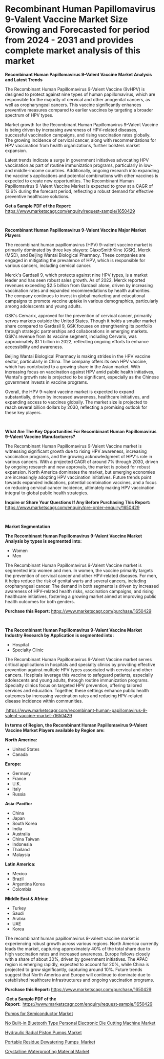 <p><h1>Recombinant Human Papillomavirus 9-Valent Vaccine Market Size Growing and Forecasted for period from 2024 - 2031 and provides complete market analysis of this market</h1></p><p><strong>Recombinant Human Papillomavirus 9-Valent Vaccine Market Analysis and Latest Trends</strong></p>
<p><p>The Recombinant Human Papillomavirus 9-Valent Vaccine (9vHPV) is designed to protect against nine types of human papillomavirus, which are responsible for the majority of cervical and other anogenital cancers, as well as oropharyngeal cancers. This vaccine significantly enhances preventive measures compared to earlier vaccines by targeting a broader spectrum of HPV types.</p><p>Market growth for the Recombinant Human Papillomavirus 9-Valent Vaccine is being driven by increasing awareness of HPV-related diseases, successful vaccination campaigns, and rising vaccination rates globally. The growing incidence of cervical cancer, along with recommendations for HPV vaccination from health organizations, further bolsters market expansion. </p><p>Latest trends indicate a surge in government initiatives advocating HPV vaccination as part of routine immunization programs, particularly in low- and middle-income countries. Additionally, ongoing research into expanding the vaccine's applications and potential combinations with other vaccines is expected to create new opportunities. The Recombinant Human Papillomavirus 9-Valent Vaccine Market is expected to grow at a CAGR of 13.6% during the forecast period, reflecting a robust demand for effective preventive healthcare solutions.</p></p>
<p><strong>Get a Sample PDF of the Report:&nbsp;</strong> <a href="https://www.marketscagr.com/enquiry/request-sample/1650429?utm_campaign=1285&utm_medium=2&utm_source=Github&utm_content=ia&utm_term=02102024&utm_id=recombinant-human-papillomavirus-9-valent-vaccine">https://www.marketscagr.com/enquiry/request-sample/1650429</a></p>
<p>&nbsp;</p>
<p><strong>Recombinant Human Papillomavirus 9-Valent Vaccine Major Market Players</strong></p>
<p><p>The recombinant human papillomavirus (HPV) 9-valent vaccine market is primarily dominated by three key players: GlaxoSmithKline (GSK), Merck (MSD), and Beijing Wantai Biological Pharmacy. These companies are engaged in mitigating the prevalence of HPV, which is responsible for various cancers, including cervical cancer.</p><p>Merck's Gardasil 9, which protects against nine HPV types, is a market leader and has seen robust sales growth. As of 2022, Merck reported revenues exceeding $2.5 billion from Gardasil alone, driven by increasing vaccination rates and expanded recommendations by health authorities. The company continues to invest in global marketing and educational campaigns to promote vaccine uptake in various demographics, particularly among adolescents and young adults.</p><p>GSK's Cervarix, approved for the prevention of cervical cancer, primarily serves markets outside the United States. Though it holds a smaller market share compared to Gardasil 9, GSK focuses on strengthening its portfolio through strategic partnerships and collaborations in emerging markets. GSK's revenue from its vaccine segment, including Cervarix, was approximately $1.1 billion in 2022, reflecting ongoing efforts to enhance accessibility and awareness.</p><p>Beijing Wantai Biological Pharmacy is making strides in the HPV vaccine sector, particularly in China. The company offers its own HPV vaccine, which has contributed to a growing share in the Asian market. With increasing focus on vaccination against HPV amid public health initiatives, Wantai's growth rate is projected to be significant, especially as the Chinese government invests in vaccine programs.</p><p>Overall, the HPV 9-valent vaccine market is expected to expand substantially, driven by increased awareness, healthcare initiatives, and expanding access to vaccines globally. The market size is projected to reach several billion dollars by 2030, reflecting a promising outlook for these key players.</p></p>
<p>&nbsp;</p>
<p><strong>What Are The Key Opportunities For Recombinant Human Papillomavirus 9-Valent Vaccine Manufacturers?</strong></p>
<p><p>The Recombinant Human Papillomavirus 9-Valent Vaccine market is witnessing significant growth due to rising HPV awareness, increasing vaccination programs, and the growing acknowledgment of HPV's role in various cancers. With a projected CAGR of around 7% through 2030, driven by ongoing research and new approvals, the market is poised for robust expansion. North America dominates the market, but emerging economies are increasingly adopting HPV vaccination initiatives. Future trends point towards expanded indications, potential combination vaccines, and a focus on reducing cervical cancer incidence, ultimately making HPV vaccination integral to global public health strategies.</p></p>
<p><strong>Inquire or Share Your Questions If Any Before Purchasing This Report:</strong> <a href="https://www.marketscagr.com/enquiry/pre-order-enquiry/1650429?utm_campaign=1285&utm_medium=2&utm_source=Github&utm_content=ia&utm_term=02102024&utm_id=recombinant-human-papillomavirus-9-valent-vaccine">https://www.marketscagr.com/enquiry/pre-order-enquiry/1650429</a></p>
<p>&nbsp;</p>
<p><strong>Market Segmentation</strong></p>
<p><strong>The Recombinant Human Papillomavirus 9-Valent Vaccine Market Analysis by types is segmented into:</strong></p>
<p><ul><li>Women</li><li>Men</li></ul></p>
<p><p>The Recombinant Human Papillomavirus 9-Valent Vaccine market is segmented into women and men. In women, the vaccine primarily targets the prevention of cervical cancer and other HPV-related diseases. For men, it helps reduce the risk of genital warts and several cancers, including oropharyngeal cancer. The demand in both segments is driven by increased awareness of HPV-related health risks, vaccination campaigns, and rising healthcare initiatives, fostering a growing market aimed at improving public health outcomes for both genders.</p></p>
<p><strong>Purchase this Report:&nbsp;</strong><a href="https://www.marketscagr.com/purchase/1650429?utm_campaign=1285&utm_medium=2&utm_source=Github&utm_content=ia&utm_term=02102024&utm_id=recombinant-human-papillomavirus-9-valent-vaccine">https://www.marketscagr.com/purchase/1650429</a></p>
<p>&nbsp;</p>
<p><strong>The Recombinant Human Papillomavirus 9-Valent Vaccine Market Industry Research by Application is segmented into:</strong></p>
<p><ul><li>Hospital</li><li>Specialty Clinic</li></ul></p>
<p><p>The Recombinant Human Papillomavirus 9-Valent Vaccine market serves critical applications in hospitals and specialty clinics by providing effective prevention against multiple HPV types associated with cervical and other cancers. Hospitals leverage this vaccine to safeguard patients, especially adolescents and young adults, through routine immunization programs. Specialty clinics focus on targeted HPV prevention, offering tailored services and education. Together, these settings enhance public health outcomes by increasing vaccination rates and reducing HPV-related disease incidence within communities.</p></p>
<p><a href="https://www.marketscagr.com/recombinant-human-papillomavirus-9-valent-vaccine-market-r1650429?utm_campaign=1285&utm_medium=2&utm_source=Github&utm_content=ia&utm_term=02102024&utm_id=recombinant-human-papillomavirus-9-valent-vaccine">&nbsp;https://www.marketscagr.com/recombinant-human-papillomavirus-9-valent-vaccine-market-r1650429</a></p>
<p><strong>In terms of Region, the Recombinant Human Papillomavirus 9-Valent Vaccine Market Players available by Region are:</strong></p>
<p>
    <p> <strong> North America: </strong>
        <ul>
            <li>United States</li>
            <li>Canada</li>
        </ul>
        </p> 
    <p> <strong> Europe: </strong>
        <ul>
            <li>Germany</li>
            <li>France</li>
            <li>U.K.</li>
            <li>Italy</li>
            <li>Russia</li>
        </ul>
        </p> 
    <p> <strong> Asia-Pacific: </strong>
        <ul>
            <li>China</li>
            <li>Japan</li>
            <li>South Korea</li>
            <li>India</li>
            <li>Australia</li>
            <li>China Taiwan</li>
            <li>Indonesia</li>
            <li>Thailand</li>
            <li>Malaysia</li>
        </ul>
        </p> 
    <p> <strong> Latin America: </strong>
        <ul>
            <li>Mexico</li>
            <li>Brazil</li>
            <li>Argentina Korea</li>
            <li>Colombia</li>
        </ul>
        </p> 
    <p> <strong> Middle East & Africa: </strong>
        <ul>
            <li>Turkey</li>
            <li>Saudi</li>
            <li>Arabia</li>
            <li>UAE</li>
            <li>Korea</li>
        </ul>
    </p>
    </p>
<p><p>The recombinant human papillomavirus 9-valent vaccine market is experiencing robust growth across various regions. North America currently leads the market, capturing approximately 40% of the total share due to high vaccination rates and increased awareness. Europe follows closely with a share of about 30%, driven by government initiatives. The APAC region is emerging rapidly, expected to account for 20%, while China is projected to grow significantly, capturing around 10%. Future trends suggest that North America and Europe will continue to dominate due to established healthcare infrastructures and ongoing vaccination programs.</p></p>
<p><strong>Purchase this Report: </strong><a href="https://www.marketscagr.com/purchase/1650429?utm_campaign=1285&utm_medium=2&utm_source=Github&utm_content=ia&utm_term=02102024&utm_id=recombinant-human-papillomavirus-9-valent-vaccine">https://www.marketscagr.com/purchase/1650429</a></p>
<p>&nbsp;<strong>Get a Sample PDF of the Report:&nbsp;&nbsp;</strong><a href="https://www.marketscagr.com/enquiry/request-sample/1650429?utm_campaign=1285&utm_medium=2&utm_source=Github&utm_content=ia&utm_term=02102024&utm_id=recombinant-human-papillomavirus-9-valent-vaccine">https://www.marketscagr.com/enquiry/request-sample/1650429</a></p>
<p><strong></strong></p>
<p><p><a href="https://issuu.com/reportprime-2/docs/pumps-for-semiconductor-market-size_e3153cfc4e8d14?utm_campaign=1285&utm_medium=2&utm_source=Github&utm_content=ia&utm_term=02102024&utm_id=recombinant-human-papillomavirus-9-valent-vaccine">Pumps for Semiconductor Market</a></p><p><a href="https://github.com/joannesouthgate/Market-Research-Report-List-5/blob/main/no-built-in-bluetooth-type-personal-electronic-die-cutting-machine-market.md?utm_campaign=1285&utm_medium=2&utm_source=Github&utm_content=ia&utm_term=02102024&utm_id=recombinant-human-papillomavirus-9-valent-vaccine">No Built-in Bluetooth Type Personal Electronic Die Cutting Machine Market</a></p><p><a href="https://www.linkedin.com/pulse/unveiling-market-trends-global-hydraulic-radial-piston-pumps-e3jgf?trackingId=LhB%2FIQxeQS%2BFLYqopnQTOQ%3D%3D&utm_campaign=1285&utm_medium=2&utm_source=Github&utm_content=ia&utm_term=02102024&utm_id=recombinant-human-papillomavirus-9-valent-vaccine">Hydraulic Radial Piston Pumps Market</a></p><p><a href="https://issuu.com/reportprime-2/docs/portable-residue-dewatering-pumps-m_12f668c02e5d49?utm_campaign=1285&utm_medium=2&utm_source=Github&utm_content=ia&utm_term=02102024&utm_id=recombinant-human-papillomavirus-9-valent-vaccine">Portable Residue Dewatering Pumps  Market</a></p><p><a href="https://www.linkedin.com/pulse/crystalline-waterproofing-material-industry-forecast-yl5je?trackingId=pYlICwoZTSGUwq4kRPMcvw%3D%3D&utm_campaign=1285&utm_medium=2&utm_source=Github&utm_content=ia&utm_term=02102024&utm_id=recombinant-human-papillomavirus-9-valent-vaccine">Crystalline Waterproofing Material Market</a></p></p>